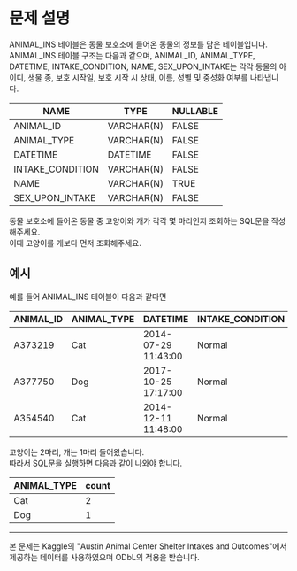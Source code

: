 # 문제 설명

ANIMAL_INS 테이블은 동물 보호소에 들어온 동물의 정보를 담은 테이블입니다.  
ANIMAL_INS 테이블 구조는 다음과 같으며, ANIMAL_ID, ANIMAL_TYPE, DATETIME, INTAKE_CONDITION, NAME, SEX_UPON_INTAKE는 각각 동물의 아이디, 생물 종, 보호 시작일, 보호 시작 시 상태, 이름, 성별 및 중성화 여부를 나타냅니다.

| NAME           | TYPE        | NULLABLE |
|----------------|-------------|----------|
| ANIMAL_ID      | VARCHAR(N)  | FALSE    |
| ANIMAL_TYPE    | VARCHAR(N)  | FALSE    |
| DATETIME       | DATETIME    | FALSE    |
| INTAKE_CONDITION | VARCHAR(N)| FALSE    |
| NAME           | VARCHAR(N)  | TRUE     |
| SEX_UPON_INTAKE| VARCHAR(N)  | FALSE    |

동물 보호소에 들어온 동물 중 고양이와 개가 각각 몇 마리인지 조회하는 SQL문을 작성해주세요.  
이때 고양이를 개보다 먼저 조회해주세요.

## 예시

예를 들어 ANIMAL_INS 테이블이 다음과 같다면

| ANIMAL_ID | ANIMAL_TYPE | DATETIME           | INTAKE_CONDITION | NAME  | SEX_UPON_INTAKE |
|-----------|-------------|--------------------|------------------|-------|-----------------|
| A373219   | Cat         | 2014-07-29 11:43:00| Normal           | Ella  | Spayed Female   |
| A377750   | Dog         | 2017-10-25 17:17:00| Normal           | Lucy  | Spayed Female   |
| A354540   | Cat         | 2014-12-11 11:48:00| Normal           | Tux   | Neutered Male   |

고양이는 2마리, 개는 1마리 들어왔습니다.  
따라서 SQL문을 실행하면 다음과 같이 나와야 합니다.

| ANIMAL_TYPE | count |
|-------------|--------|
| Cat         | 2      |
| Dog         | 1      |

---

본 문제는 Kaggle의 "Austin Animal Center Shelter Intakes and Outcomes"에서 제공하는 데이터를 사용하였으며 ODbL의 적용을 받습니다.
